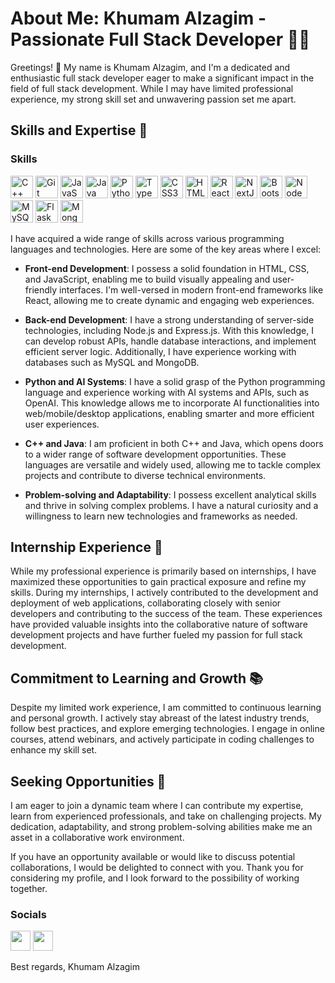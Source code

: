 # About Me: Khumam Alzagim - Passionate Full Stack Developer 👨‍💻

Greetings! 👋 My name is Khumam Alzagim, and I'm a dedicated and enthusiastic full stack developer eager to make a significant impact in the field of full stack development. While I may have limited professional experience, my strong skill set and unwavering passion set me apart.

## Skills and Expertise 🚀
### Skills

<p align="left">
<a href="https://docs.microsoft.com/en-us/cpp/?view=msvc-170" target="_blank" rel="noreferrer"><img src="https://raw.githubusercontent.com/danielcranney/readme-generator/main/public/icons/skills/cplusplus-colored.svg" width="36" height="36" alt="C++" /></a>
<a href="https://git-scm.com/" target="_blank" rel="noreferrer"><img src="https://raw.githubusercontent.com/danielcranney/readme-generator/main/public/icons/skills/git-colored.svg" width="36" height="36" alt="Git" /></a>
<a href="https://developer.mozilla.org/en-US/docs/Web/JavaScript" target="_blank" rel="noreferrer"><img src="https://raw.githubusercontent.com/danielcranney/readme-generator/main/public/icons/skills/javascript-colored.svg" width="36" height="36" alt="JavaScript" /></a>
<a href="https://www.oracle.com/java/" target="_blank" rel="noreferrer"><img src="https://raw.githubusercontent.com/danielcranney/readme-generator/main/public/icons/skills/java-colored.svg" width="36" height="36" alt="Java" /></a>
<a href="https://www.python.org/" target="_blank" rel="noreferrer"><img src="https://raw.githubusercontent.com/danielcranney/readme-generator/main/public/icons/skills/python-colored.svg" width="36" height="36" alt="Python" /></a>
<a href="https://www.typescriptlang.org/" target="_blank" rel="noreferrer"><img src="https://raw.githubusercontent.com/danielcranney/readme-generator/main/public/icons/skills/typescript-colored.svg" width="36" height="36" alt="TypeScript" /></a>
<a href="https://www.w3.org/TR/CSS/#css" target="_blank" rel="noreferrer"><img src="https://raw.githubusercontent.com/danielcranney/readme-generator/main/public/icons/skills/css3-colored.svg" width="36" height="36" alt="CSS3" /></a>
<a href="https://developer.mozilla.org/en-US/docs/Glossary/HTML5" target="_blank" rel="noreferrer"><img src="https://raw.githubusercontent.com/danielcranney/readme-generator/main/public/icons/skills/html5-colored.svg" width="36" height="36" alt="HTML5" /></a>
<a href="https://reactjs.org/" target="_blank" rel="noreferrer"><img src="https://raw.githubusercontent.com/danielcranney/readme-generator/main/public/icons/skills/react-colored.svg" width="36" height="36" alt="React" /></a>
<a href="https://nextjs.org/docs" target="_blank" rel="noreferrer"><img src="https://raw.githubusercontent.com/danielcranney/readme-generator/main/public/icons/skills/nextjs-colored.svg" width="36" height="36" alt="NextJs" /></a>
<a href="https://getbootstrap.com/" target="_blank" rel="noreferrer"><img src="https://raw.githubusercontent.com/danielcranney/readme-generator/main/public/icons/skills/bootstrap-colored.svg" width="36" height="36" alt="Bootstrap" /></a>
<a href="https://nodejs.org/en/" target="_blank" rel="noreferrer"><img src="https://raw.githubusercontent.com/danielcranney/readme-generator/main/public/icons/skills/nodejs-colored.svg" width="36" height="36" alt="NodeJS" /></a>
<a href="https://www.mysql.com/" target="_blank" rel="noreferrer"><img src="https://raw.githubusercontent.com/danielcranney/readme-generator/main/public/icons/skills/mysql-colored.svg" width="36" height="36" alt="MySQL" /></a>
<a href="https://flask.palletsprojects.com/en/2.0.x/" target="_blank" rel="noreferrer"><img src="https://raw.githubusercontent.com/danielcranney/readme-generator/main/public/icons/skills/flask-colored.svg" width="36" height="36" alt="Flask" /></a>
<a href="https://www.mongodb.com/" target="_blank" rel="noreferrer"><img src="https://raw.githubusercontent.com/danielcranney/readme-generator/main/public/icons/skills/mongodb-colored.svg" width="36" height="36" alt="MongoDB" /></a>
</p>

I have acquired a wide range of skills across various programming languages and technologies. Here are some of the key areas where I excel:

- **Front-end Development**: I possess a solid foundation in HTML, CSS, and JavaScript, enabling me to build visually appealing and user-friendly interfaces. I'm well-versed in modern front-end frameworks like React, allowing me to create dynamic and engaging web experiences.

- **Back-end Development**: I have a strong understanding of server-side technologies, including Node.js and Express.js. With this knowledge, I can develop robust APIs, handle database interactions, and implement efficient server logic. Additionally, I have experience working with databases such as MySQL and MongoDB.

- **Python and AI Systems**: I have a solid grasp of the Python programming language and experience working with AI systems and APIs, such as OpenAI. This knowledge allows me to incorporate AI functionalities into web/mobile/desktop applications, enabling smarter and more efficient user experiences.

- **C++ and Java**: I am proficient in both C++ and Java, which opens doors to a wider range of software development opportunities. These languages are versatile and widely used, allowing me to tackle complex projects and contribute to diverse technical environments.

- **Problem-solving and Adaptability**: I possess excellent analytical skills and thrive in solving complex problems. I have a natural curiosity and a willingness to learn new technologies and frameworks as needed.

## Internship Experience 💼

While my professional experience is primarily based on internships, I have maximized these opportunities to gain practical exposure and refine my skills. During my internships, I actively contributed to the development and deployment of web applications, collaborating closely with senior developers and contributing to the success of the team. These experiences have provided valuable insights into the collaborative nature of software development projects and have further fueled my passion for full stack development.

## Commitment to Learning and Growth 📚

Despite my limited work experience, I am committed to continuous learning and personal growth. I actively stay abreast of the latest industry trends, follow best practices, and explore emerging technologies. I engage in online courses, attend webinars, and actively participate in coding challenges to enhance my skill set.

## Seeking Opportunities 🌟

I am eager to join a dynamic team where I can contribute my expertise, learn from experienced professionals, and take on challenging projects. My dedication, adaptability, and strong problem-solving abilities make me an asset in a collaborative work environment.

If you have an opportunity available or would like to discuss potential collaborations, I would be delighted to connect with you. Thank you for considering my profile, and I look forward to the possibility of working together.


### Socials

<p align="left"> <a href="https://www.github.com/KhumamAlzagim" target="_blank" rel="noreferrer"><img src="https://raw.githubusercontent.com/danielcranney/readme-generator/main/public/icons/socials/github.svg" width="32" height="32" /></a> <a href="https://www.linkedin.com/in/khumam-alzagim-4b2395187/" target="_blank" rel="noreferrer"><img src="https://raw.githubusercontent.com/danielcranney/readme-generator/main/public/icons/socials/linkedin.svg" width="32" height="32" /></a></p>


Best regards,
Khumam Alzagim
